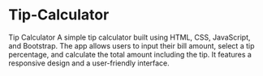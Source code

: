 # Tip-Calculator
Tip Calculator A simple tip calculator built using HTML, CSS, JavaScript, and Bootstrap. The app allows users to input their bill amount, select a tip percentage, and calculate the total amount including the tip. It features a responsive design and a user-friendly interface.
